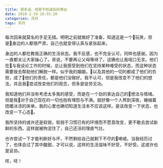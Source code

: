 ```yaml
---
title: 很多话，但是不知道如何表达
date: 2018-2-19 18:55:20
categories: 风月
tags: 风月
---
```


每次回来就莫名的手足无措。明明之前就做好了准备，知道这是一个玩笑，但是身边的人都很严肃，自己也就变得认真与紧张起来。

<!--more-->

身边的人都在教我正确的生活状态。我不反感，也不完全认可，同样也感谢。因为一直都太让大家操心了。哥说，不要再让父母等待了。这确也让我哑口无言。他们在与我谈论工作的时候，总让我感受到他们在坚持某种难受的状态，而这种状态需要我去帮助他们解脱一样。似乎我的婚姻，以及其他的一切的都成了他们的负担，成了他们的责任，都是他们没做好。我不认可，但是我改变不了他们的想法，并且我尝试改变他们的观念，但多是徒劳无功。

我知道他们并没有考虑太多我的感受，而是在一个劲的表达自己的想法与情绪。但是我对于自己现在的一切也抱有埋怨与不满。就好像一个人熬到深夜，蜷缩着捂暖冰凉的床单。我的心里也确切知道生活本不应该这样。是该改变一下状态，也改变一下心态。

我所坚持的或许还是软弱，软弱于习惯已有的环境而不愿意改变，更不敢去尝试新鲜的东西。这样就被拘泥住了，自己还活的理直气壮。

也许尝试一下才能判断好与坏，不然剩给自己就剩下不尽的唏嘘。当我经历过了，也体会过了其中酸甜，才可以说，这样的生活滋味不好受，不好受。这或许也是妥协。

呸，呸！
